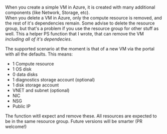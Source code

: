 When you create a simple VM in Azure, it is created with many additional components (like Network, Storage, etc).  
When you delete a VM in Azure, only the compute resource is removed, and the rest of it's dependencies remain. 
Some advise to delete the resource group, but that's a problem if you use the resource group for other stuff as well.
This a helper PS function that I wrote, that can remove the VM *including all of it's dependecies*.

The supported scenario at the moment is that of a new VM via the portal with all the defaults. This means:

- 1 Compute resource
- 1 OS disk
- 0 data disks
- 1 diagnostics storage account (optional)
- 1 disk storage account
- VNET and subnet (optional)
- NIC
- NSG
- Public IP

The function witll expect and remove these. All resources are expected to be in the same resource group.
Future versions will be smarter (PR welcome!)

